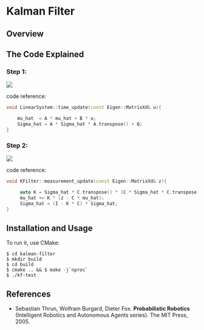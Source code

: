 # Kalman Filter

## Overview

## The Code Explained

### Step 1:

![](https://latex.codecogs.com/svg.image?%5Cbegin%7Barray%7D%7Bll%7D%5Ctextbf%7BPrediciton%7D(%7B%5Cmu_%7Bt-1%7D,%20%7B%5Ctextstyle%5Csum%7D_%7Bt-1%7D,%20u_t%7D)%20%5C%5C%5Cquad%5Cquad%5Coverline%7B%5Cmu%7D_t%20=%20A_t%5Cmu_%7Bt-1%7D%20&plus;%20B_t%20u_t%20%5C%5C%5Cquad%5Cquad%5Coverline%7B%5Ctextstyle%5Csum%7D_t%20=%20A_t%20%7B%5Ctextstyle%5Csum%7D_%7Bt-1%7D%20A_t%5ET&plus;%20Q_t%5C%5C%5Ctextbf%7BReturn%7D%20%5Cleft(%5Coverline%7B%5Cmu%7D_t,%20%5Coverline%7B%5Ctextstyle%5Csum%7D_t%5Cright)%5Cend%7Barray%7D)

code reference: 
```cpp
void LinearSystem::time_update(const Eigen::MatrixXd& u){

    mu_hat  = A * mu_hat + B * u;
    Sigma_hat = A * Sigma_hat * A.transpose() + Q;
}
```

### Step 2:

![](https://latex.codecogs.com/svg.image?%5Cbegin%7Barray%7D%7Bll%7D%5Ctextbf%7BMeasurement%20Update%7D(%5Coverline%7B%5Cmu%7D_%7Bt%7D,%20%5Coverline%7B%5Ctextstyle%5Csum%7D_%7Bt%7D,%20z_t):%20%5C%5C%5Cquad%5Cquad%20K_t%20=%20%5Coverline%7B%5Ctextstyle%5Csum%7D_tC_t%5ET(C_t%5Coverline%7B%5Ctextstyle%5Csum%7D_tC_t%5ET&plus;R_t)%5E%7B-1%7D%5C%5C%5Cquad%5Cquad%20%5Cmu_t%20%20=%20%5Coverline%7B%5Cmu%7D_t%20&plus;%20K_t(z_t%20-C_t%5Coverline%5Cmu_t)%5C%5C%5Cquad%5Cquad%20%5Ctextstyle%5Csum_t%20=%20(I-K_tC_t)%5Coverline%7B%5Ctextstyle%5Csum%7D_t%5C%5C%5Ctextbf%7BReturn%7D%20%5Cleft(%5Cmu_t,%20%5Ctextstyle%5Csum_t%5Cright)%5Cend%7Barray%7D)

code reference: 
```cpp
void KFilter::measurement_update(const Eigen::MatrixXd& z){

     auto K = Sigma_hat * C.transpose() * (C * Sigma_hat * C.transpose() + R).inverse();
     mu_hat += K * (z - C * mu_hat);
     Sigma_hat = (I - K * C) * Sigma_hat;
}
```

## Installation and Usage

To run it, use CMake:

    $ cd kalman-filter
    $ mkdir build
    $ cd build
    $ cmake .. && $ make -j`nproc`
    $ ./kf-test


## References

- Sebastian Thrun, Wolfram Burgard, Dieter Fox. **Probabilistic Robotics** (Intelligent Robotics and Autonomous Agents series). The MIT Press, 2005.

